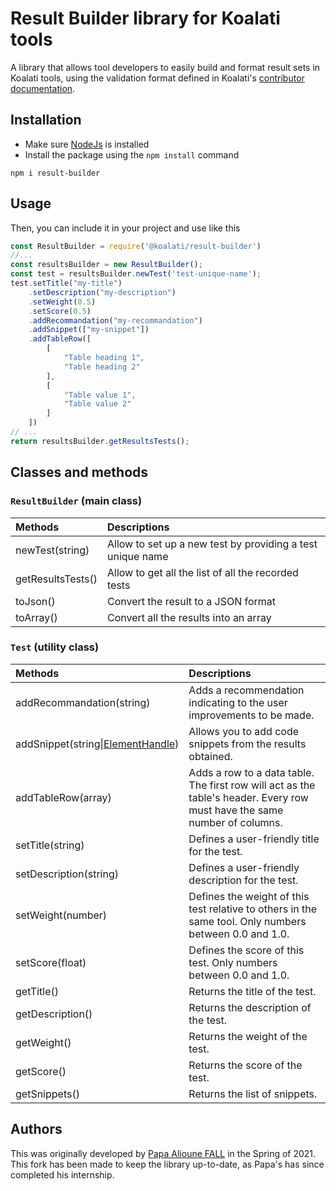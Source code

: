 # Result Builder library for Koalati tools
A library that allows tool developers to easily build and format result sets in Koalati tools, using the validation format defined in Koalati's [contributor documentation](https://docs.koalati.com/docs/tools/formatting-results).


## Installation 
- Make sure [NodeJs](https://nodejs.org/en/) is installed
- Install the package using the `npm install` command
```
npm i result-builder
```

## Usage
Then, you can include it in your project and use like this
```javascript
const ResultBuilder = require('@koalati/result-builder')
//...
const resultsBuilder = new ResultBuilder(); 
const test = resultsBuilder.newTest('test-unique-name');
test.setTitle("my-title")
    .setDescription("my-description")
    .setWeight(0.5)
    .setScore(0.5)
    .addRecommandation("my-recommandation")
    .addSnippet(["my-snippet"])
    .addTableRow([
        [
            "Table heading 1",
            "Table heading 2"
        ],
        [
            "Table value 1",
            "Table value 2"
        ]
    ])
// ... 
return resultsBuilder.getResultsTests(); 
```

## Classes and methods
### `ResultBuilder` (main class)
| Methods           | Descriptions                                               |
| :---------------- | :--------------------------------------------------------- |
| newTest(string)   | Allow to set up a new test by providing a test unique name |
| getResultsTests() | Allow to get all the list of all the recorded tests        |
| toJson()          | Convert the result to a JSON format                        |
| toArray()         | Convert all the results into an array                      |

### `Test` (utility class)
| Methods                             | Descriptions |
| :---------------------------------  | :------------------------------- |
| addRecommandation(string) | Adds a recommendation indicating to the user improvements to be made. |
| addSnippet(string\|[ElementHandle](https://pptr.dev/#?product=Puppeteer&version=main&show=api-class-elementhandle)) | Allows you to add code snippets from the results obtained.|
| addTableRow(array)                  | Adds a row to a data table. The first row will act as the table's header. Every row must have the same number of columns. |
| setTitle(string)                    | Defines a user-friendly title for the test. |
| setDescription(string)              | Defines a user-friendly description for the test. |
| setWeight(number)                   | Defines the weight of this test relative to others in the same tool. Only numbers between 0.0 and 1.0. |
| setScore(float)                     | Defines the score of this test. Only numbers between 0.0 and 1.0. |
| getTitle()                          | Returns the title of the test. |
| getDescription()                    | Returns the description of the test. |
| getWeight()                         | Returns the weight of the test. |
| getScore()                          | Returns the score of the test. |
| getSnippets()                       | Returns the list of snippets. |


## Authors
This was originally developed by [Papa Alioune FALL](https://github.com/ppalioune) in the Spring of 2021. 
This fork has been made to keep the library up-to-date, as Papa's has since completed his internship.